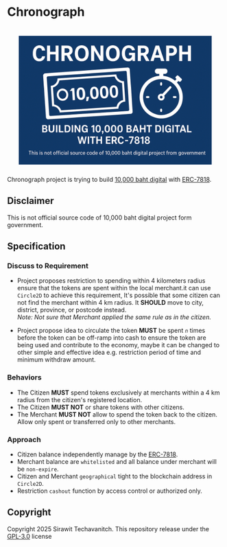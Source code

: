 # Chronograph

<h1 align="center">
<img src="./assets/banner.png" width="450"/>
</h1>


Chronograph project is trying to build [10,000 baht digital](https://www.bangkokpost.com/topics/2666628/10-000-baht-digital-money-handout) with [ERC-7818](https://eips.ethereum.org/EIPS/eip-7818).

## Disclaimer

This is not official source code of 10,000 baht digital project form government.

## Specification

### Discuss to Requirement

- Project proposes restriction to spending within 4 kilometers radius ensure that the tokens are spent within the local merchant.it can use `Circle2D` to achieve this requirement, It's possible that some citizen can not find the merchant within 4 km radius. It **SHOULD** move to city, district, province, or postcode instead.  
_Note: Not sure that Merchant applied the same rule as in the citizen._
  
- Project propose idea to circulate the token **MUST** be spent _`n`_ times before the token can be off-ramp into cash to ensure the token are being used and contribute to the economy, maybe it can be changed to other simple and effective idea e.g. restriction period of time and minimum withdraw amount.

### Behaviors

- The Citizen **MUST** spend tokens exclusively at merchants within a 4 km radius from the citizen's registered location.
- The Citizen **MUST NOT** or share tokens with other citizens.
- The Merchant **MUST NOT** allow to spend the token back to the citizen. Allow only spent or transferred only to other merchants.

### Approach

- Citizen balance independently manage by the [ERC-7818](https://eips.ethereum.org/EIPS/eip-7818).
- Merchant balance are `whitelisted` and all balance under merchant will be `non-expire`.
- Citizen and Merchant `geographical` tight to the blockchain address in `Circle2D`.
- Restriction `cashout` function by access control or authorized only.

## Copyright

Copyright 2025 Sirawit Techavanitch. This repository release under the [GPL-3.0](./LICENSE) license